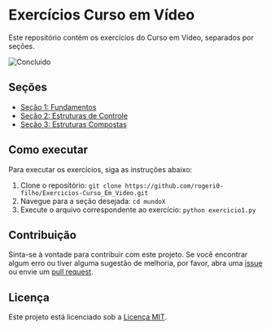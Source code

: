 # Exercícios Curso em Vídeo

Este repositório contém os exercícios do Curso em Vídeo, separados por seções.

![Concluido](http://img.shields.io/static/v1?label=STATUS&message=%20CONCLUIDO&color=GREEN&style=for-the-badge)

## Seções

- [Seção 1: Fundamentos](./secao1_fundamentos/)
- [Seção 2: Estruturas de Controle](./secao2_estruturas_de_controle/)
- [Seção 3: Estruturas Compostas](./secao3_estruturas_compostas/)

## Como executar

Para executar os exercícios, siga as instruções abaixo:

1. Clone o repositório: `git clone https://github.com/rogeri0-filho/Exercicios-Curso_Em_Video.git`
2. Navegue para a seção desejada: `cd mundoX`
3. Execute o arquivo correspondente ao exercício: `python exercicio1.py`

## Contribuição

Sinta-se à vontade para contribuir com este projeto. Se você encontrar algum erro ou tiver alguma sugestão de melhoria, por favor, abra uma [issue](https://github.com/rogeri0-filho/Exercicios-Curso_Em_Video/issues) ou envie um [pull request](https://github.com/rogeri0-filho/Exercicios-Curso_Em_Video/pulls).

## Licença

Este projeto está licenciado sob a [Licença MIT](./LICENSE).

